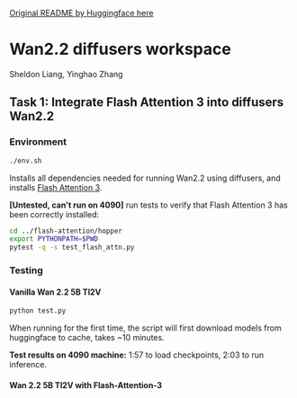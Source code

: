 [Original README by Huggingface here](README_huggingface.md)

# Wan2.2 diffusers workspace
Sheldon Liang, Yinghao Zhang

## Task 1: Integrate Flash Attention 3 into diffusers Wan2.2

### Environment

```bash
./env.sh
```
Installs all dependencies needed for running Wan2.2 using diffusers, and installs [Flash Attention 3](https://github.com/Dao-AILab/flash-attention?tab=readme-ov-file#flashattention-3-beta-release).

**\[Untested, can't run on 4090\]** run tests to verify that Flash Attention 3 has been correctly installed:
```bash
cd ../flash-attention/hopper
export PYTHONPATH=$PWD
pytest -q -s test_flash_attn.py
```

### Testing

#### Vanilla Wan 2.2 5B TI2V
```bash
python test.py
```
When running for the first time, the script will first download models from huggingface to cache, takes ~10 minutes.

**Test results on 4090 machine:** 1:57 to load checkpoints, 2:03 to run inference.

#### Wan 2.2 5B TI2V with Flash-Attention-3
